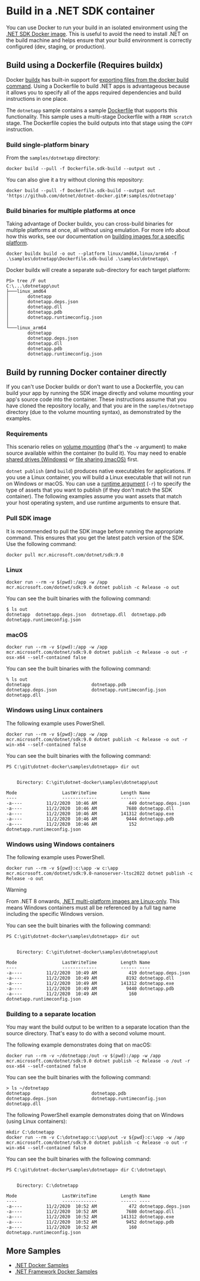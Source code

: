 # Build in a .NET SDK container

You can use Docker to run your build in an isolated environment using the [.NET SDK Docker image](../README.sdk.md).
This is useful to avoid the need to install .NET on the build machine and helps ensure that your build environment is correctly configured (dev, staging, or production).

## Build using a Dockerfile (Requires buildx)

Docker [buildx](https://docs.docker.com/reference/cli/docker/buildx/) has built-in support for [exporting files from the docker build command](https://docs.docker.com/build/building/export/).
Using a Dockerfile to build .NET apps is advantageous because it allows you to specify all of the apps required dependencies and build instructions in one place.

The `dotnetapp` sample contains a sample [Dockerfile](./dotnetapp/Dockerfile.sdk-build) that supports this functionality.
This sample uses a multi-stage Dockerfile with a `FROM scratch` stage.
The Dockerfile copies the build outputs into that stage using the `COPY` instruction.

### Build single-platform binary

From the `samples/dotnetapp` directory:

```pwsh
docker build --pull -f Dockerfile.sdk-build --output out .
```

You can also give it a try without cloning this repository:

```pwsh
docker build --pull -f Dockerfile.sdk-build --output out 'https://github.com/dotnet/dotnet-docker.git#:samples/dotnetapp'
```

### Build binaries for multiple platforms at once

Taking advantage of Docker buildx, you can cross-build binaries for multiple platforms at once, all without using emulation.
For more info about how this works, see our documentation on [building images for a specific platform](./build-for-a-platform.md).

```pwsh
docker buildx build -o out --platform linux/amd64,linux/arm64 -f .\samples\dotnetapp\Dockerfile.sdk-build .\samples\dotnetapp\
```

Docker buildx will create a separate sub-directory for each target platform:

```pwsh
PS> tree /F out
C:\...\dotnetapp\out
├───linux_amd64
│       dotnetapp
│       dotnetapp.deps.json
│       dotnetapp.dll
│       dotnetapp.pdb
│       dotnetapp.runtimeconfig.json
│
└───linux_arm64
        dotnetapp
        dotnetapp.deps.json
        dotnetapp.dll
        dotnetapp.pdb
        dotnetapp.runtimeconfig.json
```

## Build by running Docker container directly

If you can't use Docker buildx or don't want to use a Dockerfile, you can build your app by running the SDK image directly and volume mounting your app's source code into the container.
These instructions assume that you have cloned the repository locally, and that you are in the `samples/dotnetapp` directory (due to the volume mounting syntax), as demonstrated by the examples.

### Requirements

This scenario relies on [volume mounting](https://docs.docker.com/engine/admin/volumes/volumes/) (that's the `-v` argument) to make source available within the container (to build it). You may need to enable [shared drives (Windows)](https://docs.docker.com/docker-for-windows/#shared-drives) or [file sharing (macOS)](https://docs.docker.com/docker-for-mac/#file-sharing) first.

`dotnet publish` (and `build`) produces native executables for applications. If you use a Linux container, you will build a Linux executable that will not run on Windows or macOS. You can use a [runtime argument](https://docs.microsoft.com/en-us/dotnet/core/rid-catalog) (`-r`) to specify the type of assets that you want to publish (if they don't match the SDK container). The following examples assume you want assets that match your host operating system, and use runtime arguments to ensure that.

### Pull SDK image

It is recommended to pull the SDK image before running the appropriate command. This ensures that you get the latest patch version of the SDK. Use the following command:

```console
docker pull mcr.microsoft.com/dotnet/sdk:9.0
```

### Linux

```console
docker run --rm -v $(pwd):/app -w /app mcr.microsoft.com/dotnet/sdk:9.0 dotnet publish -c Release -o out
```

You can see the built binaries with the following command:

```console
$ ls out
dotnetapp  dotnetapp.deps.json  dotnetapp.dll  dotnetapp.pdb  dotnetapp.runtimeconfig.json
```

### macOS

```console
docker run --rm -v $(pwd):/app -w /app mcr.microsoft.com/dotnet/sdk:9.0 dotnet publish -c Release -o out -r osx-x64 --self-contained false
```

You can see the built binaries with the following command:

```console
% ls out
dotnetapp                       dotnetapp.pdb
dotnetapp.deps.json             dotnetapp.runtimeconfig.json
dotnetapp.dll
```

### Windows using Linux containers

The following example uses PowerShell.

```console
docker run --rm -v ${pwd}:/app -w /app mcr.microsoft.com/dotnet/sdk:9.0 dotnet publish -c Release -o out -r win-x64 --self-contained false
```

You can see the built binaries with the following command:

```console
PS C:\git\dotnet-docker\samples\dotnetapp> dir out


    Directory: C:\git\dotnet-docker\samples\dotnetapp\out

Mode                 LastWriteTime         Length Name
----                 -------------         ------ ----
-a----         11/2/2020  10:46 AM            449 dotnetapp.deps.json
-a----         11/2/2020  10:46 AM           7680 dotnetapp.dll
-a----         11/2/2020  10:46 AM         141312 dotnetapp.exe
-a----         11/2/2020  10:46 AM           9444 dotnetapp.pdb
-a----         11/2/2020  10:46 AM            152 dotnetapp.runtimeconfig.json
```

### Windows using Windows containers

The following example uses PowerShell.

```console
docker run --rm -v ${pwd}:c:\app -w c:\app mcr.microsoft.com/dotnet/sdk:9.0-nanoserver-ltsc2022 dotnet publish -c Release -o out
```

> [!WARNING]
> From .NET 8 onwards, [.NET multi-platform images are Linux-only](https://learn.microsoft.com/en-us/dotnet/core/compatibility/containers/8.0/multi-platform-tags).
> This means Windows containers must all be referenced by a full tag name including the specific Windows version.

You can see the built binaries with the following command:

```console
PS C:\git\dotnet-docker\samples\dotnetapp> dir out


    Directory: C:\git\dotnet-docker\samples\dotnetapp\out

Mode                 LastWriteTime         Length Name
----                 -------------         ------ ----
-a----         11/2/2020  10:49 AM            419 dotnetapp.deps.json
-a----         11/2/2020  10:49 AM           8192 dotnetapp.dll
-a----         11/2/2020  10:49 AM         141312 dotnetapp.exe
-a----         11/2/2020  10:49 AM           9440 dotnetapp.pdb
-a----         11/2/2020  10:49 AM            160 dotnetapp.runtimeconfig.json
```

### Building to a separate location

You may want the build output to be written to a separate location than the source directory. That's easy to do with a second volume mount.

The following example demonstrates doing that on macOS:

```console
docker run --rm -v ~/dotnetapp:/out -v $(pwd):/app -w /app mcr.microsoft.com/dotnet/sdk:9.0 dotnet publish -c Release -o /out -r osx-x64 --self-contained false
```

You can see the built binaries with the following command:

```console
> ls ~/dotnetapp
dotnetapp                       dotnetapp.pdb
dotnetapp.deps.json             dotnetapp.runtimeconfig.json
dotnetapp.dll
```

The following PowerShell example demonstrates doing that on Windows (using Linux containers):

```console
mkdir C:\dotnetapp
docker run --rm -v C:\dotnetapp:c:\app\out -v ${pwd}:c:\app -w /app mcr.microsoft.com/dotnet/sdk:9.0 dotnet publish -c Release -o out -r win-x64 --self-contained false
```

You can see the built binaries with the following command:

```console
PS C:\git\dotnet-docker\samples\dotnetapp> dir C:\dotnetapp\


    Directory: C:\dotnetapp

Mode                 LastWriteTime         Length Name
----                 -------------         ------ ----
-a----         11/2/2020  10:52 AM            472 dotnetapp.deps.json
-a----         11/2/2020  10:52 AM           7680 dotnetapp.dll
-a----         11/2/2020  10:52 AM         141312 dotnetapp.exe
-a----         11/2/2020  10:52 AM           9452 dotnetapp.pdb
-a----         11/2/2020  10:52 AM            160 dotnetapp.runtimeconfig.json
```

## More Samples

* [.NET Docker Samples](../README.md)
* [.NET Framework Docker Samples](https://github.com/microsoft/dotnet-framework-docker/blob/main/samples/README.md)
